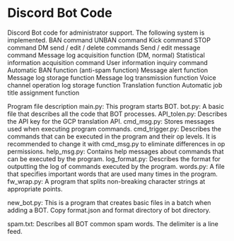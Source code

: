# Discord Bot Code

Discord Bot code for administrator support.
The following system is implemented.
  BAN command
  UNBAN command
  Kick command
  STOP command
  DM send / edit / delete commands
  Send / edit message command
  Message log acquisition function (DM, normal)
  Statistical information acquisition command
  User information inquiry command
  Automatic BAN function (anti-spam function)
  Message alert function
  Message log storage function
  Message log transmission function
  Voice channel operation log storage function
  Translation function
  Automatic job title assignment function
  
Program file description
  main.py: This program starts BOT.
  bot.py: A basic file that describes all the code that BOT processes.
  API_tolen.py: Describes the API key for the GCP translation API.
  cmd_msg.py: Stores messages used when executing program commands.
  cmd_trigger.py: Describes the commands that can be executed in the program and their op levels. It is recommended to change it with cmd_msg.py to eliminate differences in op permissions.
  help_msg.py: Contains help messages about commands that can be executed by the program.
  log_format.py: Describes the format for outputting the log of commands executed by the program.
  words.py: A file that specifies important words that are used many times in the program.
  fw_wrap.py: A program that splits non-breaking character strings at appropriate points.
  
  new_bot.py: This is a program that creates basic files in a batch when adding a BOT. Copy format.json and format directory of bot directory.
  
  spam.txt: Describes all BOT common spam words. The delimiter is a line feed.
